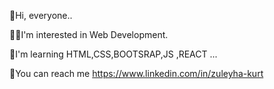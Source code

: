 👋Hi, everyone..

💁‍♀️I'm interested in Web Development.

🎈I'm learning HTML,CSS,BOOTSRAP,JS ,REACT ...

🎨You can reach me https://www.linkedin.com/in/zuleyha-kurt


 
